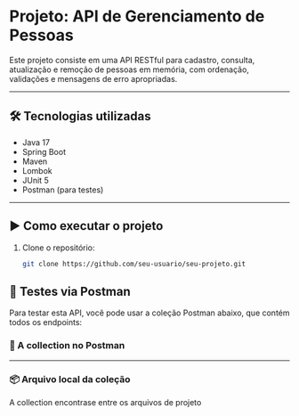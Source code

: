 # Projeto: API de Gerenciamento de Pessoas

Este projeto consiste em uma API RESTful para cadastro, consulta, atualização e remoção de pessoas em memória, com ordenação, validações e mensagens de erro apropriadas.

---

## 🛠️ Tecnologias utilizadas

- Java 17
- Spring Boot
- Maven
- Lombok
- JUnit 5
- Postman (para testes)

---

## ▶️ Como executar o projeto

1. Clone o repositório:
   ```bash
   git clone https://github.com/seu-usuario/seu-projeto.git

## 🧪 Testes via Postman

Para testar esta API, você pode usar a coleção Postman abaixo, que contém todos os endpoints:

### 🔗 A collection no Postman 
---

### 📦 Arquivo local da coleção

A collection encontrase entre os arquivos de projeto

